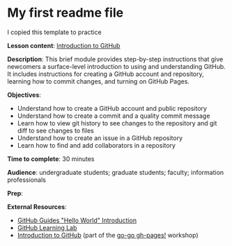 # My first readme file
I copied this template to practice

**Lesson content**: [Introduction to GitHub](https://github.com/learn-static/foundations-github/blob/main/intro-github.md)

**Description**: This brief module provides step-by-step instructions that give newcomers a surface-level introduction to using and understanding GitHub. It includes instructions for creating a GitHub account and repository, learning how to commit changes, and turning on GitHub Pages.

**Objectives**:
- Understand how to create a GitHub account and public repository
- Understand how to create a commit and a quality commit message
- Learn how to view git history to see changes to the repository and git diff to see changes to files
- Understand how to create an issue in a GitHub repository
- Learn how to find and add collaborators in a repository

**Time to complete**: 30 minutes

**Audience**: undergraduate students; graduate students; faculty; information professionals

**Prep**: 

**External Resources**:
- [GitHub Guides "Hello World" Introduction](https://guides.github.com/activities/hello-world/)
- [GitHub Learning Lab](https://lab.github.com/)
- [Introduction to GitHub](https://evanwill.github.io/go-go-ghpages-b/content/1-intro.html) (part of the [go-go gh-pages!](https://evanwill.github.io/go-go-ghpages-b/) workshop)
